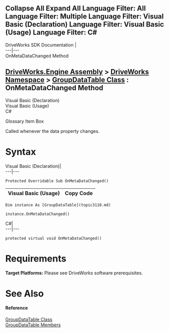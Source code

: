 Collapse All Expand All Language Filter: All  Language Filter: Multiple  Language Filter: Visual Basic (Declaration) Language Filter: Visual Basic (Usage) Language Filter: C#  
---  
DriveWorks SDK Documentation  |   
---|---  
OnMetaDataChanged Method   
  
[DriveWorks.Engine Assembly](topic2156.md) > [DriveWorks Namespace](topic2159.md) > [GroupDataTable Class](topic3110.md) : OnMetaDataChanged Method  
---  
  
Visual Basic (Declaration)    
Visual Basic (Usage)    
C# 

Glossary Item Box

Called whenever the data property changes. 

# Syntax

Visual Basic (Declaration)|   
---|---  
      
    
    Protected Overridable Sub OnMetaDataChanged()   
  
Visual Basic (Usage)| Copy Code  
---|---  
      
    
    Dim instance As [GroupDataTable](topic3110.md)
     
    instance.OnMetaDataChanged()  
  
C#|   
---|---  
      
    
    protected virtual void OnMetaDataChanged()  
  
# Requirements

**Target Platforms:** Please see DriveWorks software prerequisites.

# See Also

#### Reference

[GroupDataTable Class](topic3110.md)   
[GroupDataTable Members](topic3111.md)



